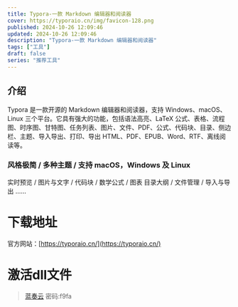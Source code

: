 ```yaml
---
title: Typora-一款 Markdown 编辑器和阅读器
cover: https://typoraio.cn/img/favicon-128.png
published: 2024-10-26 12:09:46
updated: 2024-10-26 12:09:46
description: "Typora-一款 Markdown 编辑器和阅读器"
tags: ["工具"]
draft: false
series: "推荐工具"
---
```

## 介绍
Typora 是一款开源的 Markdown 编辑器和阅读器，支持 Windows、macOS、Linux 三个平台。它具有强大的功能，包括语法高亮、LaTeX 公式、表格、流程图、时序图、甘特图、任务列表、图片、文件、PDF、公式、代码块、目录、侧边栏、主题、导入导出、打印、导出 HTML、PDF、EPUB、Word、RTF、离线阅读等。
### 风格极简 / 多种主题 / 支持 macOS，Windows 及 Linux
实时预览 / 图片与文字 / 代码块 / 数学公式 / 图表
目录大纲 / 文件管理 / 导入与导出 ……
# 下载地址
官方网站：[https://typoraio.cn/](https://typoraio.cn/)
# 激活dll文件
> [蓝奏云](https://qqtb.lanzoul.com/b00roaheod)
> 密码:f9fa
